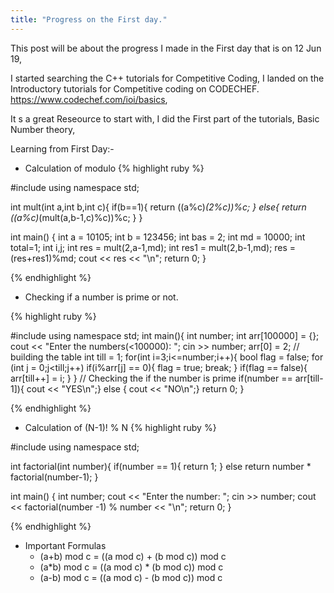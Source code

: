 ```yaml
---
title: "Progress on the First day."
---
```


This post will be about the progress I made in the First day that is on 12 Jun 19,

I started searching the C++ tutorials for Competitive Coding, I landed on the Introductory tutorials for Competitive coding on CODECHEF. https://www.codechef.com/ioi/basics, <br>

It s a great Reseource to start with, I did the First part of the tutorials, Basic Number theory,

Learning from First Day:-
 - Calculation of modulo
{% highlight ruby %}

#include <iostream>
using namespace std;

int mult(int a,int b,int c){
        if(b==1){
                return ((a%c)*(2%c))%c;
        }
        else{
                return ((a%c)*(mult(a,b-1,c)%c))%c;
        }
}

int main()
{
        int a = 10105;
        int b = 123456;
        int bas = 2;
        int md = 10000;
        int total=1;
        int i,j;
        int res = mult(2,a-1,md);
        int res1 = mult(2,b-1,md);
        res = (res+res1)%md;
        cout << res << "\n";
        return 0;
}


{% endhighlight %}

- Checking if a number is prime or not.

{% highlight ruby %}

#include<iostream>
using namespace std;
int main(){
	int number;
	int arr[100000] = {};
	cout << "Enter the numbers(<100000): ";
	cin >> number;
	arr[0] = 2;
	// building the table
	int till = 1;
	for(int i=3;i<=number;i++){
		bool flag = false;
		for (int j = 0;j<till;j++)
			if(i%arr[j] == 0){
				flag = true;
				break;
		}
		if(flag == false){
			arr[till++] = i;
		}
	}
// Checking the if the number is prime
	if(number == arr[till-1]){ cout << "YES\n";}
	else { cout << "NO\n";}
	return 0;
}

{% endhighlight %}

- Calculation of (N-1)! % N
{% highlight ruby %}

#include <iostream>
using namespace std;

int factorial(int number){
	if(number == 1){
		return 1;
	}
	else return number * factorial(number-1);
}

int main()
{
	int number;
	cout << "Enter the number: ";
	cin >> number;
	cout << factorial(number -1) % number << "\n";
    return 0;
}

{% endhighlight %}

- Important Formulas
	- (a+b) mod c = ((a mod c) + (b mod c)) mod c
	- (a*b) mod c = ((a mod c) * (b mod c)) mod c
	- (a-b) mod c = ((a mod c) - (b mod c)) mod c
